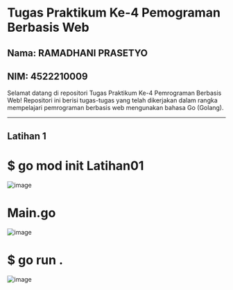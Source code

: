# Tugas Praktikum Ke-4 Pemograman Berbasis Web

## Nama: RAMADHANI PRASETYO
## NIM: 4522210009

Selamat datang di repositori Tugas Praktikum Ke-4 Pemrograman Berbasis Web! Repositori ini berisi tugas-tugas yang telah dikerjakan dalam rangka mempelajari pemrograman berbasis web mengunakan bahasa Go (Golang).

---
## Latihan 1
# $ go mod init Latihan01
![image](https://github.com/ramadhaniprasety0/PrakPemrogramanBerbasisWeb/assets/109285562/f4b36b3a-bb80-44cb-98f9-4c00a5b16612)
# Main.go
![image](https://github.com/ramadhaniprasety0/PrakPemrogramanBerbasisWeb/assets/109285562/c958a60e-e4ec-41df-a540-185aaa9058da)
# $ go run .
![image](https://github.com/ramadhaniprasety0/PrakPemrogramanBerbasisWeb/assets/109285562/afdf979f-0d1c-45db-b34d-14f760bb183b)



